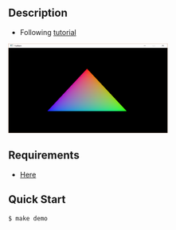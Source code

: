 ## Description
- Following [tutorial](https://vulkan-tutorial.com/)

<div align="left"><img src="https://raw.githubusercontent.com/loop614/vulkandemo/main/triangle.png" width=320 height=180 alt="fill_by_circles"/></div>


## Requirements
- [Here](https://vulkan-tutorial.com/Development_environment)

## Quick Start
```console
$ make demo
```
